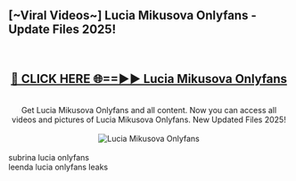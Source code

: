 <h2>[~Viral Videos~] Lucia Mikusova Onlyfans - Update Files 2025!</h2>
<br>
<div align="center">
<h2><a href="https://betterlinks.top/A2PfLJ" rel="nofollow">🔴 CLICK HERE 🌐==►► Lucia Mikusova Onlyfans</a></h2>
<br>
Get Lucia Mikusova Onlyfans and all content. Now you can access all videos and pictures of Lucia Mikusova Onlyfans. New Updated Files 2025!
<br>
<br>
<a href="https://betterlinks.top/A2PfLJ" rel="nofollow" data-target="animated-image.originalLink"><img src="https://i.ibb.co.com/WyWwxjT/player-gif2.gif" alt="Lucia Mikusova Onlyfans" style="max-width: 100%; display: inline-block;" data-target="animated-image.originalImage"></a>
</div>
<br>
subrina lucia onlyfans<br>
leenda lucia onlyfans leaks
